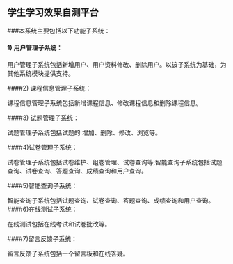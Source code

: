## 学生学习效果自测平台

###本系统主要包括以下功能子系统：

#### 1) 用户管理子系统：

用户管理子系统包括新增用户、用户资料修改、删除用户。以该子系统为基础，为其他系统模块提供支持。 

####2) 课程信息管理子系统：

课程信息管理子系统包括新增课程信息、修改课程信息和删除课程信息。

####3) 试题管理子系统：

试题管理子系统包括试题的 增加、删除、修改、浏览等。

####4)试卷管理子系统：

试卷管理子系统包括试卷维护、组卷管理、试卷查询等;智能查询子系统包括试题查询、试卷查询、答题查询、成绩查询和用户查询。 

####5)智能查询子系统：

智能查询子系统包括试题查询、试卷查询、答题查询、成绩查询和用户查询。
####6)在线测试子系统：

在线测试包括在线考试和试卷批改等。

####7)留言反馈子系统：

留言反馈子系统包括一个留言板和在线答疑。
